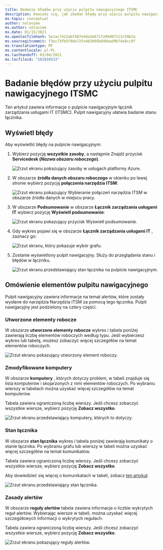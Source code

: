 ```yaml
---
title: Badanie błędów przy użyciu pulpitu nawigacyjnego ITSMC
description: Dowiedz się, jak zbadać błędy przy użyciu pulpitu nawigacyjnego łącznik zarządzania usługami IT.
ms.topic: conceptual
author: nolavime
ms.author: nolavime
ms.date: 01/15/2021
ms.openlocfilehash: 5e1acf422abf487edda3e871fa99d07212c59b3a
ms.sourcegitcommit: f3ec73fb5f8de72fe483995bd4bbad9b74a9cc9f
ms.translationtype: MT
ms.contentlocale: pl-PL
ms.lasthandoff: 03/04/2021
ms.locfileid: "102039533"
---
```

# <a name="investigate-errors-by-using-the-itsmc-dashboard"></a>Badanie błędów przy użyciu pulpitu nawigacyjnego ITSMC

Ten artykuł zawiera informacje o pulpicie nawigacyjnym łącznik zarządzania usługami IT (ITSMC). Pulpit nawigacyjny ułatwia badanie stanu łącznika.

## <a name="view-errors"></a>Wyświetl błędy

Aby wyświetlić błędy na pulpicie nawigacyjnym:

1. Wybierz pozycję **wszystkie zasoby**, a następnie Znajdź przycisk **Servicedesk (*Nazwa obszaru roboczego*)**.

   ![Zrzut ekranu pokazujący zasoby w usługach platformy Azure.](media/itsmc-definition/create-new-connection-from-resource.png)

2. W obszarze **źródła danych obszaru roboczego** w okienku po lewej stronie wybierz pozycję **połączenia narzędzia ITSM**:

   ![Zrzut ekranu pokazujący Wybieranie połączeń narzędzia ITSM w obszarze źródła danych w miejscu pracy.](media/itsmc-overview/add-new-itsm-connection.png)

3. W obszarze **Podsumowanie** w obszarze **Łącznik zarządzania usługami IT** wybierz pozycję **Wyświetl podsumowanie**:

   ![Zrzut ekranu pokazujący przycisk Wyświetl podsumowanie.](media/itsmc-resync-servicenow/dashboard-view-summary.png)

4. Gdy wykres pojawi się w obszarze **Łącznik zarządzania usługami IT** , zaznacz go:

   ![Zrzut ekranu, który pokazuje wybór grafu.](media/itsmc-resync-servicenow/dashboard-graph-click.png)

5. Zostanie wyświetlony pulpit nawigacyjny. Służy do przeglądania stanu i błędów w łączniku.
   
   ![Zrzut ekranu przedstawiający stan łącznika na pulpicie nawigacyjnym.](media/itsmc-resync-servicenow/connector-dashboard.png)

## <a name="understand-dashboard-elements"></a>Omówienie elementów pulpitu nawigacyjnego

Pulpit nawigacyjny zawiera informacje na temat alertów, które zostały wysłane do narzędzia Narzędzia ITSM za pomocą tego łącznika. Pulpit nawigacyjny jest podzielony na cztery części.

### <a name="created-work-items"></a>Utworzone elementy robocze 

W obszarze **utworzone elementy robocze** wykres i tabela poniżej zawierają liczbę elementów roboczych według typu. Jeśli wybierzesz wykres lub tabelę, możesz zobaczyć więcej szczegółów na temat elementów roboczych.

![Zrzut ekranu pokazujący utworzony element roboczy.](media/itsmc-resync-servicenow/itsm-dashboard-workitems.png)

### <a name="affected-computers"></a>Zmodyfikowane komputery 

W obszarze **komputery** , których dotyczy problem, w tabeli znajduje się lista komputerów i skojarzonych z nimi elementów roboczych. Po wybraniu wierszy w tabelach można uzyskać więcej szczegółów na temat komputerów.

Tabela zawiera ograniczoną liczbę wierszy. Jeśli chcesz zobaczyć wszystkie wiersze, wybierz pozycję **Zobacz wszystko**.

![Zrzut ekranu przedstawiający komputery, których to dotyczy.](media/itsmc-resync-servicenow/itsm-dashboard-impacted-comp.png)

### <a name="connector-status"></a>Stan łącznika 

W obszarze **stan łącznika** wykres i tabela poniżej zawierają komunikaty o stanie łącznika. Po wybraniu grafu lub wierszy w tabeli można uzyskać więcej szczegółów na temat komunikatów.

Tabela zawiera ograniczoną liczbę wierszy. Jeśli chcesz zobaczyć wszystkie wiersze, wybierz pozycję **Zobacz wszystko**.

Aby dowiedzieć się więcej o komunikatach w tabeli, zobacz [ten artykuł](itsmc-dashboard-errors.md).

![Zrzut ekranu przedstawiający stan łącznika.](media/itsmc-resync-servicenow/itsm-dashboard-connector-status.png)

### <a name="alert-rules"></a>Zasady alertów 

W obszarze **reguły alertów** tabela zawiera informacje o liczbie wykrytych reguł alertów. Wybierając wiersze w tabeli, można uzyskać więcej szczegółowych informacji o wykrytych regułach.
    
Tabela zawiera ograniczoną liczbę wierszy. Jeśli chcesz zobaczyć wszystkie wiersze, wybierz pozycję **Zobacz wszystko**.

![Zrzut ekranu pokazujący reguły alertów.](media/itsmc-resync-servicenow/itsm-dashboard-alert-rules.png)
